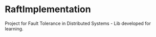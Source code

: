# RaftImplementation
Project for Fault Tolerance in Distributed Systems - Lib developed for learning.
